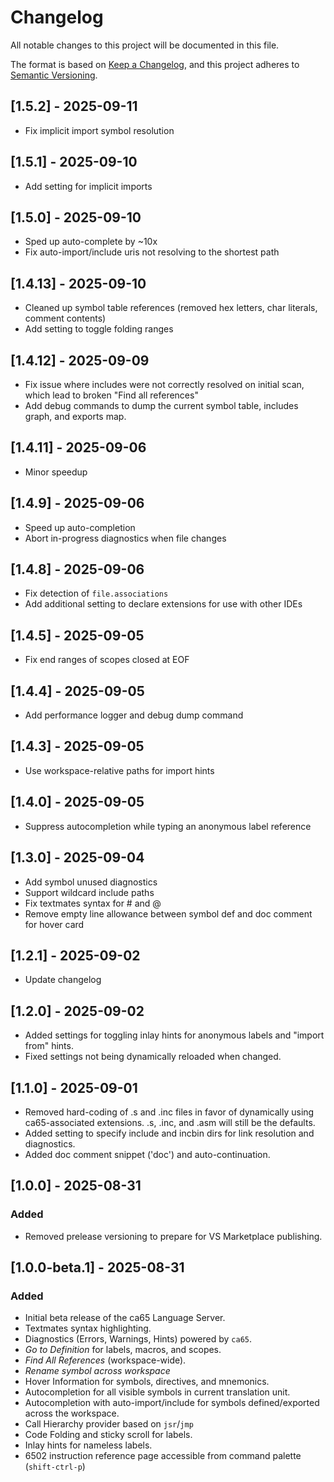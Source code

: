 # Changelog

All notable changes to this project will be documented in this file.

The format is based on [Keep a Changelog](https://keepachangelog.com/en/1.0.0/),
and this project adheres to [Semantic Versioning](https://semver.org/spec/v2.0.0.html).

## [1.5.2] - 2025-09-11
- Fix implicit import symbol resolution

## [1.5.1] - 2025-09-10
- Add setting for implicit imports

## [1.5.0] - 2025-09-10
- Sped up auto-complete by ~10x
- Fix auto-import/include uris not resolving to the shortest path

## [1.4.13] - 2025-09-10
- Cleaned up symbol table references (removed hex letters, char literals, comment contents)
- Add setting to toggle folding ranges

## [1.4.12] - 2025-09-09
- Fix issue where includes were not correctly resolved on initial scan, which lead to broken "Find all references"
- Add debug commands to dump the current symbol table, includes graph, and exports map.

## [1.4.11] - 2025-09-06
- Minor speedup

## [1.4.9] - 2025-09-06
- Speed up auto-completion
- Abort in-progress diagnostics when file changes

## [1.4.8] - 2025-09-06
- Fix detection of `file.associations`
- Add additional setting to declare extensions for use with other IDEs 

## [1.4.5] - 2025-09-05
- Fix end ranges of scopes closed at EOF

## [1.4.4] - 2025-09-05
- Add performance logger and debug dump command

## [1.4.3] - 2025-09-05
- Use workspace-relative paths for import hints

## [1.4.0] - 2025-09-05
- Suppress autocompletion while typing an anonymous label reference

## [1.3.0] - 2025-09-04
- Add symbol unused diagnostics
- Support wildcard include paths
- Fix textmates syntax for # and @
- Remove empty line allowance between symbol def and doc comment for hover card

## [1.2.1] - 2025-09-02
- Update changelog

## [1.2.0] - 2025-09-02
- Added settings for toggling inlay hints for anonymous labels and "import from" hints.
- Fixed settings not being dynamically reloaded when changed.

## [1.1.0] - 2025-09-01
- Removed hard-coding of .s and .inc files in favor of dynamically using ca65-associated extensions. .s, .inc, and .asm will still be the defaults.
- Added setting to specify include and incbin dirs for link resolution and diagnostics.
- Added doc comment snippet ('doc') and auto-continuation.

## [1.0.0] - 2025-08-31

### Added
- Removed prelease versioning to prepare for VS Marketplace publishing.

## [1.0.0-beta.1] - 2025-08-31

### Added
- Initial beta release of the ca65 Language Server.
- Textmates syntax highlighting.
- Diagnostics (Errors, Warnings, Hints) powered by `ca65`.
- *Go to Definition* for labels, macros, and scopes.
- *Find All References* (workspace-wide).
- *Rename symbol across workspace*
- Hover Information for symbols, directives, and mnemonics.
- Autocompletion for all visible symbols in current translation unit.
- Autocompletion with auto-import/include for symbols defined/exported across the workspace.
- Call Hierarchy provider based on `jsr`/`jmp`
- Code Folding and sticky scroll for labels.
- Inlay hints for nameless labels.
- 6502 instruction reference page accessible from command palette (`shift-ctrl-p`)
